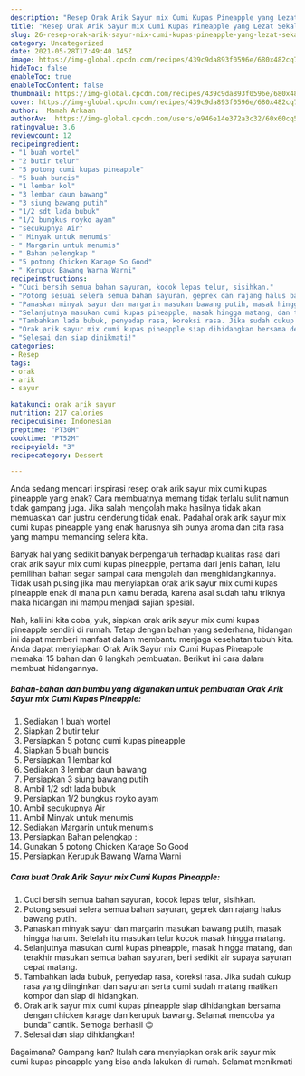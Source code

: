 ```yaml
---
description: "Resep Orak Arik Sayur mix Cumi Kupas Pineapple yang Lezat Sekali"
title: "Resep Orak Arik Sayur mix Cumi Kupas Pineapple yang Lezat Sekali"
slug: 26-resep-orak-arik-sayur-mix-cumi-kupas-pineapple-yang-lezat-sekali
category: Uncategorized
date: 2021-05-28T17:49:40.145Z
image: https://img-global.cpcdn.com/recipes/439c9da893f0596e/680x482cq70/orak-arik-sayur-mix-cumi-kupas-pineapple-foto-resep-utama.jpg
hideToc: false
enableToc: true
enableTocContent: false
thumbnail: https://img-global.cpcdn.com/recipes/439c9da893f0596e/680x482cq70/orak-arik-sayur-mix-cumi-kupas-pineapple-foto-resep-utama.jpg
cover: https://img-global.cpcdn.com/recipes/439c9da893f0596e/680x482cq70/orak-arik-sayur-mix-cumi-kupas-pineapple-foto-resep-utama.jpg
author:  Mamah Arkaan
authorAv:  https://img-global.cpcdn.com/users/e946e14e372a3c32/60x60cq50/avatar.jpg
ratingvalue: 3.6
reviewcount: 12
recipeingredient:
- "1 buah wortel"
- "2 butir telur"
- "5 potong cumi kupas pineapple"
- "5 buah buncis"
- "1 lembar kol"
- "3 lembar daun bawang"
- "3 siung bawang putih"
- "1/2 sdt lada bubuk"
- "1/2 bungkus royko ayam"
- "secukupnya Air"
- " Minyak untuk menumis"
- " Margarin untuk menumis"
- " Bahan pelengkap "
- "5 potong Chicken Karage So Good"
- " Kerupuk Bawang Warna Warni"
recipeinstructions:
- "Cuci bersih semua bahan sayuran, kocok lepas telur, sisihkan."
- "Potong sesuai selera semua bahan sayuran, geprek dan rajang halus bawang putih."
- "Panaskan minyak sayur dan margarin masukan bawang putih, masak hingga harum. Setelah itu masukan telur kocok masak hingga matang."
- "Selanjutnya masukan cumi kupas pineapple, masak hingga matang, dan terakhir masukan semua bahan sayuran, beri sedikit air supaya sayuran cepat matang."
- "Tambahkan lada bubuk, penyedap rasa, koreksi rasa. Jika sudah cukup rasa yang diinginkan dan sayuran serta cumi sudah matang matikan kompor dan siap di hidangkan."
- "Orak arik sayur mix cumi kupas pineapple siap dihidangkan bersama dengan chicken karage dan kerupuk bawang. Selamat mencoba ya bunda&#34; cantik. Semoga berhasil 😊"
- "Selesai dan siap dinikmati!"
categories:
- Resep
tags:
- orak
- arik
- sayur

katakunci: orak arik sayur 
nutrition: 217 calories
recipecuisine: Indonesian
preptime: "PT30M"
cooktime: "PT52M"
recipeyield: "3"
recipecategory: Dessert

---
```



Anda sedang mencari inspirasi resep orak arik sayur mix cumi kupas pineapple yang enak? Cara membuatnya memang tidak terlalu sulit namun tidak gampang juga. Jika salah mengolah maka hasilnya tidak akan memuaskan dan justru cenderung tidak enak. Padahal orak arik sayur mix cumi kupas pineapple yang enak harusnya sih punya aroma dan cita rasa yang mampu memancing selera kita.




Banyak hal yang sedikit banyak berpengaruh terhadap kualitas rasa dari orak arik sayur mix cumi kupas pineapple, pertama dari jenis bahan, lalu pemilihan bahan segar sampai cara mengolah dan menghidangkannya. Tidak usah pusing jika mau menyiapkan orak arik sayur mix cumi kupas pineapple enak di mana pun kamu berada, karena asal sudah tahu triknya maka hidangan ini mampu menjadi sajian spesial.


Nah, kali ini kita coba, yuk, siapkan orak arik sayur mix cumi kupas pineapple sendiri di rumah. Tetap dengan bahan yang sederhana, hidangan ini dapat memberi manfaat dalam membantu menjaga kesehatan tubuh kita. Anda dapat menyiapkan Orak Arik Sayur mix Cumi Kupas Pineapple memakai 15 bahan dan 6 langkah pembuatan. Berikut ini cara dalam membuat hidangannya.

<!--inarticleads1-->

##### Bahan-bahan dan bumbu yang digunakan untuk pembuatan Orak Arik Sayur mix Cumi Kupas Pineapple:

1. Sediakan 1 buah wortel
1. Siapkan 2 butir telur
1. Persiapkan 5 potong cumi kupas pineapple
1. Siapkan 5 buah buncis
1. Persiapkan 1 lembar kol
1. Sediakan 3 lembar daun bawang
1. Persiapkan 3 siung bawang putih
1. Ambil 1/2 sdt lada bubuk
1. Persiapkan 1/2 bungkus royko ayam
1. Ambil secukupnya Air
1. Ambil  Minyak untuk menumis
1. Sediakan  Margarin untuk menumis
1. Persiapkan  Bahan pelengkap :
1. Gunakan 5 potong Chicken Karage So Good
1. Persiapkan  Kerupuk Bawang Warna Warni




<!--inarticleads2-->

##### Cara buat Orak Arik Sayur mix Cumi Kupas Pineapple:

1. Cuci bersih semua bahan sayuran, kocok lepas telur, sisihkan.
1. Potong sesuai selera semua bahan sayuran, geprek dan rajang halus bawang putih.
1. Panaskan minyak sayur dan margarin masukan bawang putih, masak hingga harum. Setelah itu masukan telur kocok masak hingga matang.
1. Selanjutnya masukan cumi kupas pineapple, masak hingga matang, dan terakhir masukan semua bahan sayuran, beri sedikit air supaya sayuran cepat matang.
1. Tambahkan lada bubuk, penyedap rasa, koreksi rasa. Jika sudah cukup rasa yang diinginkan dan sayuran serta cumi sudah matang matikan kompor dan siap di hidangkan.
1. Orak arik sayur mix cumi kupas pineapple siap dihidangkan bersama dengan chicken karage dan kerupuk bawang. Selamat mencoba ya bunda&#34; cantik. Semoga berhasil 😊
1. Selesai dan siap dihidangkan!



Bagaimana? Gampang kan? Itulah cara menyiapkan orak arik sayur mix cumi kupas pineapple yang bisa anda lakukan di rumah. Selamat menikmati
